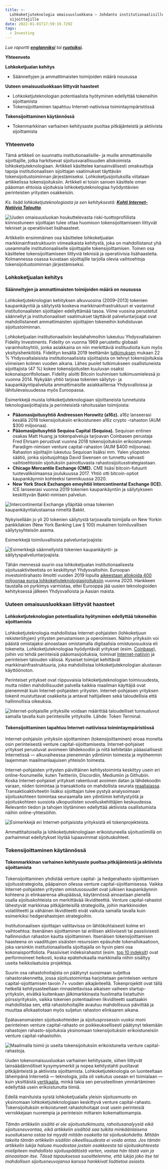 ```yaml
---
title: >-
  Lohkoketjuteknologia omaisuusluokkana — Johdanto institutionaalisille
  sijoittajille
date: 2022-01-01T17:59:19.729Z
tags:
  - Investing
---
```

*Lue raportti **[englanniksi](https://robincapital.co/blockchain-as-an-asset-class-an-introduction-for-institutional-investors/)** tai **[ruotsiksi](https://suspicious-kepler-340c57.netlify.com/posts/blockchainteknologi-som-tillgangsklass-en-introduktion-for-institutionella-investerare/).***

**Yhteenveto**

**Lohkoketjualan kehitys**

* Säänneltyjen ja ammattimaisten toimijoiden määrä nousussa

**Uuteen omaisuusluokkaan liittyvät haasteet**

* Lohkoketjuteknologian potentiaalista hyötyminen edellyttää tokeneihin sijoittamista
* Tokensijoittaminen tapahtuu Internet-natiivissa toimintaympäristössä

**Tokensijoittaminen käytännössä**

* Tokenmarkkinan varhainen kehitysaste puoltaa pitkäjänteistä ja aktiivista sijoittamista

### Yhteenveto

Tämä artikkeli on suunnattu institutionaalisille- ja muille ammattimaisille sijoittajille, jotka harkitsevat sijoitusvarallisuuden allokoimista lohkoketjuteknologiaan. Artikkeli käsittelee kansainvälisesti omaksuttuja tapoja institutionaalisen sijoittajan vaatimukset täyttävän tokensijoitustoiminnan järjestämiseksi. Lohkoketjusijoituksilla viitataan artikkelissa tokensijoituksiin. Artikkeli ei toisin sanoen käsittele oman pääoman ehtoisia sijoituksia lohkoketjuteknologiaa hyödyntävien perinteisten yritysten osakkeisiin.

*Ks. lisää lohkoketjuteknologiasta ja sen kehityksestä: **[Kohti Internet-Natiivia Taloutta](https://suspicious-kepler-340c57.netlify.com/posts/kohti-internet-natiivia-taloutta/)**.*

![](/static/img/screenshot-2020-03-18-at-20.08.06.png "Uuden omaisuusluokan houkuttelevasta riski-tuottoprofiilista kiinnostuneen sijoittajan tulee ottaa huomioon tokensijoittamiseen liittyvät tekniset ja operatiiviset lisähaasteet.")

Artikkelin ensimmäinen osa käsittelee lohkoketjualan markkinainfrastruktuurin viimeaikaista kehitystä, joka on mahdollistanut yhä useammalle institutionaaliselle sijoittajalle tokensijoittamisen. Toinen osa käsittelee tokensijoittamiseen liittyviä teknisiä ja operatiivisia lisähaasteita. Kolmannessa osassa kuvataan sijoittajille tarjolla olevia vaihtoehtoja tokensijoitustoiminnan järjestämiseksi.

### Lohkoketjualan kehitys

#### Säänneltyjen ja ammattimaisten toimijoiden määrä on nousussa

Lohkoketjuteknologian kehityksen alkuvuosina (2009–2013) tokenien kaupankäyntiä ja säilytystä koskeva markkinainfrastruktuuri ei vastannut institutionaalisten sijoittajien edellyttämää tasoa. Viime vuosina perustetut säännellyt ja institutionaaliset vaatimukset täyttävät palveluntarjoajat ovat mahdollistaneet ammattimaisten sijoittajien tokeneihin kohdistuvan sijoitustoiminnan.

Lohkoketjualan institutionaalisiin keulahahmoihin lukeutuu Yhdysvaltalainen Fidelity Investments. Fidelity on vuonna 1969 perustettu globaali varainhoitoyhtiö, jonka asiakkaina on niin merkittäviä instituutioita kuin myös yksityishenkilöitä. Fidelityn kesällä 2019 teettämän [tutkimuksen](https://www.fidelity.com/bin-public/060_www_fidelity_com/documents/press-release/institutional-investments-in-digital-assets-050219.pdf) mukaan 22 % Yhdysvaltalaisista institutionaalisista sijoittajista on tehnyt tokensijoituksia viimeisen kolmen vuoden aikana. Lähes puolet tutkimukseen osallistuneista sijoittajista (47 %) kokee tokensijoitusten kuuluvan osaksi kokonaisportfoliotaan. Fidelity aloitti Bitcoin louhimisen tutkimusmielessä jo vuonna 2014. Nykyään yhtiö tarjoaa tokenien säilytys- ja kaupankäyntipalveluita ammattimaisille asiakkaillensa Yhdysvalloissa ja lähitulevaisuudessa myös Euroopassa.

Esimerkkejä muista lohkoketjuteknologiaan sijoittaneista tunnetuista teknologiasijoittajista ja perinteisistä rahoitusalan toimijoista:

* **Pääomasijoitusyhtiö Andreessen Horowitz (a16z).** a16z lanseerasi kesällä 2018 tokensijoituksiin erikoistuneen a16z crypto -rahaston (AUM $300 miljoonaa).
* **Pääomasijoitusyhtiö Sequioa Capital (Sequioa).** Sequioan entinen osakas Matt Huang ja tokenpalveluja tarjoavan Coinbasen perustaja Fred Ehrsam perustivat vuonna 2018 tokensijoituksiin erikoistuneen Paradigm-nimisen venture capital-rahaston (AUM $400 miljoonaa). Rahaston sijoittajiin lukeutuu Sequioan lisäksi mm. Yalen yliopiston säätiö, jonka sijoitusjohtaja David Swensen on tunnettu vahvasti vaihtoehtoisiin sijoituksiin painottuvasta rahastosijoitusstrategiastaan.
* **Chicago Mercantile Exchange (CME).** CME lisäsi bitcoin-futuurit tuotevalikoimaansa joulukuussa 2017. Yhtiö otti bitcoin-optiot kaupankäynnin kohteeksi tammikuussa 2020.
* **New York Stock Exchangen emoyhtiö Intercontinental Exchange (ICE).** ICE lanseerasi vuonna 2019 tokenien kaupankäyntiin ja säilytykseen keskittyvän Bakkt-nimisen palvelun.

![](/static/img/screenshot-2020-03-18-at-20.08.29.png "Intercontinental Exchange ylläpitää omaa tokenien kaupankäyntialustaansa nimeltä Bakkt.")

Nykyisellään jo yli 20 tokenien säilytystä tarjoavalla toimijalla on New Yorkin pankkilakien (New York Banking Law § 100) mukainen toimiluvallisen säilytysyhteisön asema.

Esimerkkejä toimiluvallisista palveluntarjoajista:

![](/static/img/screenshot-2020-03-18-at-20.08.41.png "Esimerkkejä säännellyistä tokenien kaupankäynti- ja säilytyspalveluntarjoajista.")

Tähän mennessä suurin osa lohkoketjualan institutionaalisesta sijoitusaktiviteetista on keskittynyt Yhdysvaltoihin. Euroopan investointirahasto ilmoitti vuoden 2019 lopulla [aikeestaan allokoida 400 miljoonaa euroa lohkoketjuteknologiasijoituksiin](https://ec.europa.eu/digital-single-market/en/news/eu-artificial-intelligence-and-blockchain-investment-fund-invest-100-million-euros-startups) vuonna 2020. Hankkeen taustalla on pyrkimys varmistaa, ettei Eurooppa jää uusien teknologioiden kehityksessä jälkeen Yhdysvalloista ja Aasian maista.

### Uuteen omaisuusluokkaan liittyvät haasteet

#### Lohkoketjuteknologian potentiaalista hyötyminen edellyttää tokeneihin sijoittamista

Lohkoketjuteknologia mahdollistaa Internet-pohjaisten (lohkoketjuun rekisteröityjen) yritysten perustamisen ja operoimisen. Näihin yrityksiin voi päästä omistajaksi ainoastaan omistamalla digitaalisia omistusosuuksia eli tokeneita. Lohkoketjuteknologiaa hyödyntävät yritykset (esim. [Coinbase](https://www.coinbase.com/)), joihin voi tehdä perinteisiä pääomasijoituksia, toimivat [Internet-natiivin](https://medium.com/@henrihyvarinen/kohti-internet-natiivia-taloutta-83edb4dde38b) ja perinteisen talouden välissä. Kyseiset toimijat kehittävät markkinainfrastruktuuria, joka mahdollistaa lohkoketjuteknologian alustavan käyttöönoton.

Perinteiset yritykset ovat riippuvaisia lohkoketjuteknologian toimivuudesta, mutta niiden mahdollisuudet palvella kaikkia maailman käyttäjiä ovat pienemmät kuin Internet-pohjaisten yritysten. Internet-pohjaisen yrityksen tokenit muistuttavat osakkeita ja antavat haltijalleen sekä taloudellisia että hallinnollisia oikeuksia.

![](/static/img/screenshot-2020-03-18-at-20.09.00.png "Internet-pohjaisille yrityksille voidaan määrittää taloudelliset tunnusluvut samalla tavalla kuin perinteisille yrityksille. Lähde: Token Terminal.")

#### Tokensijoittaminen tapahtuu Internet-natiivissa toimintaympäristössä

Internet-pohjaisiin yrityksiin sijoittaminen (tokensijoittaminen) eroaa monelta osin perinteisestä venture capital-sijoittamisesta. Internet-pohjaiset yritykset perustuvat avoimeen lähdekoodiin ja niitä kehitetään pääasiallisesti Internetissä — alkuvaiheessa pienemmän ydintiimin toimesta ja myöhemmin laajemman maailmanlaajuisen yhteisön toimesta.

Internet-pohjaisten yritysten päivittäinen kehitystoiminta keskittyy usein eri online-foorumeille, kuten Twitteriin, Discordiin, Mediumiin ja Githubiin. Koska Internet-pohjaiset yritykset rakentuvat avoimen datan ja lähdekoodin varaan, niiden toimintaa ja transaktioita on mahdollista seurata [reaaliajassa](https://etherscan.io/txsPending). Transaktioaktiviteetin lisäksi sijoittajan tulee pystyä analysoimaan sijoituskohteen toimintaa seuraamalla sen ydintiimin kehitystyötä ja sijoituskohteen suosiota ulkopuolisten sovelluskehittäjien keskuudessa. Relevantin tiedon ja tahojen löytäminen edellyttää aktiivista osallistumista näihin online-yhteisöihin.

![](/static/img/screenshot-2020-03-18-at-20.09.35.png "Esimerkkejä eri Internet-pohjaisista yrityksistä eli tokenprojekteista.")

Ammattitaitoisella ja lohkoketjuteknologiaan erikoistuneella sijoitustiimillä on parhaimmat edellytykset löytää lupaavimmat sijoituskohteet.

### Tokensijoittaminen käytännössä

#### Tokenmarkkinan varhainen kehitysaste puoltaa pitkäjänteistä ja aktiivista sijoittamista

Tokensijoittaminen yhdistää venture capital- ja hedgerahasto-sijoittamisen sijoitusstrategioita, pääpainon ollessa venture capital-sijoittamisessa. Vaikka Internet-pohjaisten yritysten omistusosuudet ovat julkisen kaupankäynnin kohteena jo elinkaarensa alkupäässä, käytännössä ainoastaan pienellä osalla sijoituskohteista on merkittävää likviditeettiä. Venture capital-rahastot lähestyvät markkinaa pitkäjänteisillä strategioilla, joihin markkinoiden volatiliteetti ja vähäinen likviditeetti eivät vaikuta samalla tavalla kuin esimerkiksi hedgerahastojen strategioihin.

Institutionaalisen sijoittajan valittavissa on lähtökohtaisesti kolme eri vaihtoehtoa: itsenäinen sijoittaminen tai erillisen aktiivisesti tai passiivisesti hallinnoidun rahaston kautta sijoittaminen. Itsenäisen tokensijoittamisen haasteena on vaadittujen sisäisten resurssien epäsuhde tokenallokaatioon, joka varsinkin institutionaalisella sijoittajalla on hyvin pieni osa kokonaisportfoliota. Passiiviset indeksirahastot (esim. [top 10 indeksit](https://www.bitwiseinvestments.com/indexes/Bitwise-10%20/)) ovat performoineet heikosti, koska epätehokaalla markkinalla niihin sisältyy useita heikkolaatuisia projekteja.

Suurin osa rahastohoitajista on päätynyt suosimaan suljettua rahastorakennetta, jossa sijoitustoimintaa harjoitetaan perinteisen venture capital-sijoittamisen tavoin 7+ vuoden aikajänteellä. Tokenprojektit ovat tällä hetkellä kehitysasteeltaan rinnastettavissa aikaisen vaiheen startup-yrityksiin, eivätkä kuitenkaan jälkimarkkinasta huolimatta listattuihin pörssiyrityksiin, vaikka tokenien potentiaalinen likviditeetti saattaakin mahdollistaa sen, että rahastohoitajille avautuu mahdollisuus päivittää ja muuttaa allokaatiotaan myös suljetun rahaston elinkaaren aikana.

Epätavanomaisten sijoituskohteiden ja sijoitusprosessin vuoksi moni perinteinen venture capital-rahasto on poikkeuksellisesti päätynyt tekemään rahastojen rahasto-sijoituksia yksinomaan tokensijoituksiin erikoistuneisiin venture capital-rahastoihin.

![](/static/img/screenshot-2020-03-18-at-20.09.51.png "Maailmalla toimii jo useita tokensijoituksiin erikoistuneita venture capital-rahastoja.")

Uuden tokenomaisuusluokan varhainen kehitysaste, siihen liittyvät lainsäädännölliset kysymysmerkit ja nopea kehitystahti puoltavat pitkäjänteistä ja aktiivista sijoittamista. Lohkoketjuteknologia on luonteeltaan lähempänä Internetiä — teknologia, jolla oli vaikutus useaan eri toimialaan — kuin yksittäistä [vertikaalia](https://pitchbook.com/blog/what-are-industry-verticals), minkä takia sen perusteellinen ymmärtäminen edellyttää usein erikoistunutta tiimiä.

Edellä mainituista syistä lohkoketjualalla yleisin sijoitusmuoto on yksinomaan lohkoketjuteknologiaan keskittyvä venture capital-rahasto. Tokensijoituksiin erikoistuneet rahastohoitajat ovat usein perinteisiä verrokkejaan nuorempia ja perinteisin mittarein kokemattomampia.

###### *Tämän artikkelin sisältö ei ole sijoitustutkimusta, rahoitusanalyysiä eikä sijoitusneuvontaa, eikä artikkelin sisältöä saa tulkita minkäänlaisena suosituksena ostaa tai myydä mitään osaketta tai sijoituskohdetta. Mitään takeita tämän artikkelin sisällön oikeellisuudesta ei voida antaa. Jos tämän artikkelin lukija haluaa muodostaa jostain osakkeesta tai sijoituskohteesta mielipiteen mahdollista sijoituspäätöstä varten, vastaa hän tästä vain ja ainoastaan itse. Tässä tapauksessa suosittelemme, että lukija joko itse tai mahdollisen sijoitusneuvojansa kanssa hankkivat lisätietoa asiasta.*